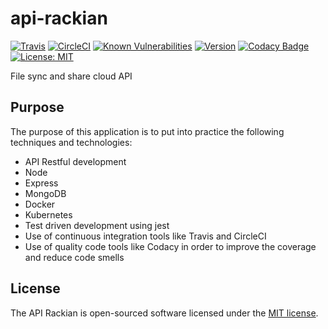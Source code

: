 # api-rackian

[![Travis](https://img.shields.io/travis/ivandelabeldad/api-rackian.svg?style=flat-square)](https://travis-ci.org/ivandelabeldad/api-rackian)
[![CircleCI](https://img.shields.io/circleci/project/github/ivandelabeldad/api-rackian.svg?style=flat-square)](https://circleci.com/gh/ivandelabeldad/api-rackian)
[![Known Vulnerabilities](https://snyk.io/test/github/ivandelabeldad/api-rackian/badge.svg?targetFile=package.json&style=flat-square)](https://snyk.io/test/github/ivandelabeldad/api-rackian?targetFile=package.json)
[![Version](https://img.shields.io/badge/version-0.0.1-orange.svg?style=flat-square)](https://github.com/ivandelabeldad/api-rackian)
[![Codacy Badge](https://img.shields.io/codacy/coverage/26603995a736487896f5ea623d098e47.svg?style=flat-square)](https://www.codacy.com/app/ivandelabeldad/api-rackian?utm_source=github.com&utm_medium=referral&utm_content=ivandelabeldad/api-rackian&utm_campaign=Badge_Coverage)
[![License: MIT](https://img.shields.io/badge/license-MIT-yellow.svg?style=flat-square)](https://github.com/ivandelabeldad/api-rackian/blob/master/LICENSE)

File sync and share cloud API

## Purpose

The purpose of this application is to put into practice the following techniques and technologies:
* API Restful development
* Node
* Express
* MongoDB
* Docker
* Kubernetes
* Test driven development using jest
* Use of continuous integration tools like Travis and CircleCI
* Use of quality code tools like Codacy in order to improve the coverage and reduce code smells

## License

The API Rackian is open-sourced software licensed under
the [MIT license](https://github.com/ivandelabeldad/api-rackian/blob/master/LICENSE).
